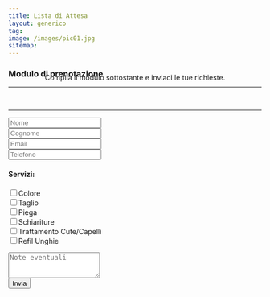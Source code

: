 ```yaml
---
title: Lista di Attesa
layout: generico
tag:
image: /images/pic01.jpg
sitemap:
---
```


### Modulo di prenotazione

<hr>

<section class="wrapper" style="margin-top: -3em;">
	<div class="inner">
		<header>
			<p>Compila il modulo sottostante e inviaci le tue richieste.</p>
		</header>
    <hr>
		<form method="post" action="https://formspree.io/meqldyjv">
			<div class="row uniform 50%">
				<div class="6u 12u$(xsmall)"><input type="text" name="nome" id="nome" placeholder="Nome" required /></div>
				<div class="6u 12u$(xsmall)"><input type="text" name="cognome" id="cognome" placeholder="Cognome" required /></div>
        <div class="6u 12u$(xsmall)"><input type="email" name="_replyto" id="email" placeholder="Email" /></div>
        <div class="6u 12u$(xsmall)"><input type="text" name="tel" id="tel" placeholder="Telefono" required /></div>
        <div class="12u$"><h4>Servizi:</h4></div>
        <div class="6u 12u$(xsmall)"><input type="checkbox" name="colore" id="colore"/><label for="colore">Colore</label></div>
        <div class="6u 12u$(xsmall)"><input type="checkbox" name="taglio" id="taglio"/><label for="taglio">Taglio</label></div>
        <div class="6u 12u$(xsmall)"><input type="checkbox" name="piega" id="piega"/><label for="piega">Piega</label></div>
        <div class="6u 12u$(xsmall)"><input type="checkbox" name="schiariture" id="schiariture"/><label for="schiariture">Schiariture</label></div>
        <div class="6u 12u$(xsmall)"><input type="checkbox" name="trattcutecapelli" id="trattcutecapelli"/><label for="trattcutecapelli">Trattamento Cute/Capelli</label></div>
        <div class="6u 12u$(xsmall)"><input type="checkbox" name="refilunghie" id="refilunghie"/><label for="refilunghie">Refil Unghie</label></div>
				<div class="12u$" style="margin-top: 1em;"><textarea name="note" id="note" placeholder="Note eventuali" rows="3"></textarea></div>
				<input type="hidden" name="_subject" value="Lista di attesa" />
				<input type="hidden" name="_format" value="plain" />
				<input type="hidden" name="_language" value="it" />
			  <div class="12u$"><input type="submit" class="button" value="Invia" /></div>
			</div>
		</form>
	</div>
</section>